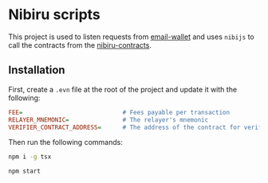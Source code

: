 # Nibiru scripts

This project is used to listen requests from [email-wallet](https://github.com/hduoc2003/email-wallet) and uses `nibijs` to call the contracts from the [nibiru-contracts](https://github.com/hduoc2003/nibiru-contracts).

## Installation

First, create a `.evn` file at the root of the project and update it with the following:

```ini
FEE=                            # Fees payable per transaction
RELAYER_MNEMONIC=               # The relayer's mnemonic
VERIFIER_CONTRACT_ADDRESS=      # The address of the contract for verification purposes on Nibiru
```

Then run the following commands:

```bash
npm i -g tsx

npm start
```
